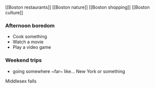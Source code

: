 [[Boston restaurants]]
[[Boston nature]]
[[Boston shopping]]
[[Boston culture]]

### Afternoon boredom

 - Cook something
 - Watch a movie
 - Play a video game

### Weekend trips

 - going somewhere ~far~ like... New York or something

Middlesex falls
